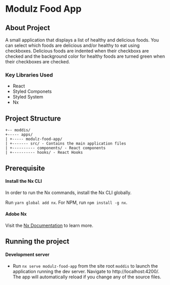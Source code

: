 # Modulz Food App

## About Project

A small application that displays a list of healthy and delicious foods. You can select which foods are delicious and/or healthy to eat using checkboxes. Delicious foods are indented when their checkboxs are checked and the background color for healthy foods are turned green when their checkboxes are checked.

### Key Libraries Used

- React
- Styled Componets
- Styled System
- Nx

## Project Structure

```
+-- moddis/
+----- apps/
| +----- modulz-food-app/
| +------- src/ - Contains the main application files
| +---------- components/ - React components
| +---------- hooks/ - React Hooks
```

## Prerequisite

#### Install the Nx CLI

In order to run the Nx commands, install the Nx CLI globally.

Run `yarn global add nx`. For NPM, run `npm install -g nx`.

#### Adobe Nx

Visit the [Nx Documentation](https://nx.dev) to learn more.

## Running the project

#### Development server

- Run `nx serve modulz-food-app` from the site root `moddis` to launch the application running the dev server. Navigate to http://localhost:4200/. The app will automatically reload if you change any of the source files.